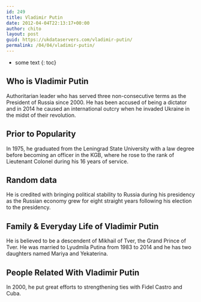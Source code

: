 ```yaml
---
id: 249
title: Vladimir Putin
date: 2012-04-04T22:13:17+00:00
author: chito
layout: post
guid: https://ukdataservers.com/vladimir-putin/
permalink: /04/04/vladimir-putin/
---
```


* some text
{: toc}


## Who is  Vladimir Putin
                  
                  
                  
Authoritarian leader who has served three non-consecutive terms as the President of Russia since 2000. He has been accused of being a dictator and in 2014 he caused an international outcry when he invaded Ukraine in the midst of their revolution.
                  
                
                
                
## Prior to Popularity 
                  
                  
                  
In 1975, he graduated from the Leningrad State University with a law degree before becoming an officer in the KGB, where he rose to the rank of Lieutenant Colonel during his 16 years of service.
                  
                
                
                
## Random data 
                  
                  
                  
He is credited with bringing political stability to Russia during his presidency as the Russian economy grew for eight straight years following his election to the presidency.
                  
                
                
                
## Family & Everyday Life of Vladimir Putin
                  
                  
                  
He is believed to be a descendent of Mikhail of Tver, the Grand Prince of Tver. He was married to Lyudmila Putina from 1983 to 2014 and he has two daughters named Mariya and Yekaterina.
                  
                
                
                
## People Related With  Vladimir Putin
                  
                  
                  
In 2000, he put great efforts to strengthening ties with Fidel Castro and Cuba.
                  
                
              
            
          
          
          
    
    
  

